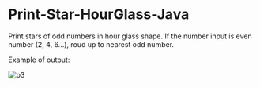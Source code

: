 # Print-Star-HourGlass-Java
Print stars of odd numbers in hour glass shape.
If the number input is even number (2, 4, 6...), roud up to nearest odd number.

Example of output:

![p3](https://user-images.githubusercontent.com/44870863/67741276-89a48180-fa53-11e9-8518-cf6f618398c1.JPG)
